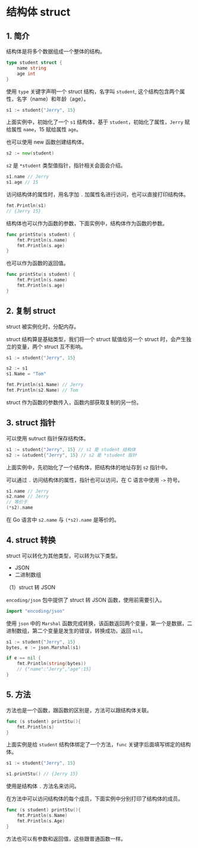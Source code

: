 # 结构体 struct

## 1. 简介

结构体是将多个数据组成一个整体的结构。

```go
type student struct {
    name string
    age int
}
```

使用 `type` 关键字声明一个 struct 结构，名字叫 `student`, 这个结构包含两个属性，名字（name）和年龄（age）。

```go
s1 := student{"Jerry", 15}
```

上面实例中，初始化了一个 `s1` 结构体，基于 `student`，初始化了属性，`Jerry` 赋给属性 `name`，15 赋给属性 `age`。

也可以使用 new 函数创建结构体。

```go
s2 := new(student)
```

`s2` 是 `*student` 类型值指针，指针相关会面会介绍。

```go
s1.name // Jerry
s1.age // 15
```

访问结构体的属性时，用名字加 `.` 加属性名进行访问，也可以直接打印结构体。

```go
fmt.Println(s1)
// {Jerry 15}
```

结构体也可以作为函数的参数，下面实例中，结构体作为函数的参数。

```go
func printStu(s student) {
    fmt.Println(s.name)
    fmt.Println(s.age)
}
```

也可以作为函数的返回值。

```go
func printStu(s student) {
    fmt.Println(s.name)
    fmt.Println(s.age)
}
```

## 2. 复制 struct

struct 被实例化时，分配内存。

struct 结构算是基础类型，我们将一个 struct 赋值给另一个 struct 时，会产生独立的变量，两个 struct 互不影响。

```go
s1 := student{"Jerry", 15}

s2 := s1
s1.Name = "Tom"

fmt.Println(s1.Name) // Jerry
fmt.Println(s2.Name) // Tom
```

struct 作为函数的参数传入，函数内部获取复制的另一份。

## 3. struct 指针

可以使用 sutruct 指针保存结构体。

```go
s1 := student{"Jerry", 15} // s1 是 student 结构体
s2 := &student{"Jerry", 15} // s2 是 *student 指针
```

上面实例中，先初始化了一个结构体，把结构体的地址存到 `s2` 指针中。

可以通过 `.` 访问结构体的属性，指针也可以访问，在 C 语言中使用 `->` 符号。

```go
s1.name // Jerry
s2.name // Jerry 
// 等价于 
(*s2).name
```

在 Go 语言中 `s2.name` 与 `(*s2).name` 是等价的。

## 4. struct 转换

struct 可以转化为其他类型，可以转为以下类型。

- JSON
- 二进制数组

（1）struct 转 JSON

`encoding/json` 包中提供了 struct 转 JSON 函数，使用前需要引入。

```go
import "encoding/json"
```

使用 `json` 中的 `Marshal` 函数完成转换，该函数返回两个变量，第一个是数据，二进制数组，第二个变量是发生的错误，转换成功，返回 `nil`。

```go
s1 := student{"Jerry", 15}
bytes, e := json.Marshal(s1)

if e == nil {
    fmt.Println(string(bytes))
    // {"name":"Jerry","age":15}
}
```

## 5. 方法

方法也是一个函数，跟函数的区别是，方法可以跟结构体关联。

```go
func (s student) printStu(){
    fmt.Println(s)
}
```

上面实例是给 `student` 结构体绑定了一个方法，`func` 关键字后面填写绑定的结构体。

```go
s1 := student{"Jerry", 15}

s1.printStu() // {Jerry 15}
```

使用是结构体 `.` 方法名来访问。

在方法中可以访问结构体的每个成员，下面实例中分别打印了结构体的成员。

```go
func (s student) printStu(){
    fmt.Println(s.Name)
    fmt.Println(s.Age)
}
```

方法也可以有参数和返回值，这些跟普通函数一样。

<!-- TODO: ## 6. go 语言中的 class -->
<!-- TODO: ## 6. go 语言中的 class -->
<!-- TODO: ## 6. go 语言中的 class -->
